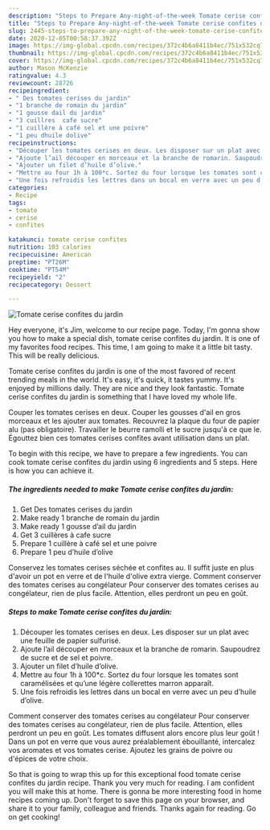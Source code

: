 ```yaml
---
description: "Steps to Prepare Any-night-of-the-week Tomate cerise confites du jardin"
title: "Steps to Prepare Any-night-of-the-week Tomate cerise confites du jardin"
slug: 2445-steps-to-prepare-any-night-of-the-week-tomate-cerise-confites-du-jardin
date: 2020-12-05T00:58:37.392Z
image: https://img-global.cpcdn.com/recipes/372c4b6a8411b4ec/751x532cq70/tomate-cerise-confites-du-jardin-photo-principale-de-la-recette.jpg
thumbnail: https://img-global.cpcdn.com/recipes/372c4b6a8411b4ec/751x532cq70/tomate-cerise-confites-du-jardin-photo-principale-de-la-recette.jpg
cover: https://img-global.cpcdn.com/recipes/372c4b6a8411b4ec/751x532cq70/tomate-cerise-confites-du-jardin-photo-principale-de-la-recette.jpg
author: Mason McKenzie
ratingvalue: 4.3
reviewcount: 28726
recipeingredient:
- " Des tomates cerises du jardin"
- "1 branche de romain du jardin"
- "1 gousse dail du jardin"
- "3 cuillres  cafe sucre"
- "1 cuillère à café sel et une poivre"
- "1 peu dhuile dolive"
recipeinstructions:
- "Découper les tomates cerises en deux. Les disposer sur un plat avec une feuille de papier sulfurisé."
- "Ajoute l’ail découper en morceaux et la branche de romarin. Saupoudrez de sucre et de sel et poivre."
- "Ajouter un filet d’huile d’olive."
- "Mettre au four 1h à 100*c. Sortez du four lorsque les tomates sont caramélisées et qu’une légère collerettes marron apparaît."
- "Une fois refroidis les lettres dans un bocal en verre avec un peu d’huile d’olive."
categories:
- Recipe
tags:
- tomate
- cerise
- confites

katakunci: tomate cerise confites 
nutrition: 103 calories
recipecuisine: American
preptime: "PT26M"
cooktime: "PT54M"
recipeyield: "2"
recipecategory: Dessert

---
```



![Tomate cerise confites du jardin](https://img-global.cpcdn.com/recipes/372c4b6a8411b4ec/751x532cq70/tomate-cerise-confites-du-jardin-photo-principale-de-la-recette.jpg)

Hey everyone, it's Jim, welcome to our recipe page. Today, I'm gonna show you how to make a special dish, tomate cerise confites du jardin. It is one of my favorites food recipes. This time, I am going to make it a little bit tasty. This will be really delicious.

Tomate cerise confites du jardin is one of the most favored of recent trending meals in the world. It's easy, it's quick, it tastes yummy. It's enjoyed by millions daily. They are nice and they look fantastic. Tomate cerise confites du jardin is something that I have loved my whole life.

Couper les tomates cerises en deux. Couper les gousses d&#39;ail en gros morceaux et les ajouter aux tomates. Recouvrez la plaque du four de papier alu (pas obligatoire). Travailler le beurre ramolli et le sucre jusqu&#39;à ce que le. Égouttez bien ces tomates cerises confites avant utilisation dans un plat.


To begin with this recipe, we have to prepare a few ingredients. You can cook tomate cerise confites du jardin using 6 ingredients and 5 steps. Here is how you can achieve it.

<!--inarticleads1-->

##### The ingredients needed to make Tomate cerise confites du jardin:

1. Get  Des tomates cerises du jardin
1. Make ready 1 branche de romain du jardin
1. Make ready 1 gousse d’ail du jardin
1. Get 3 cuillères à cafe sucre
1. Prepare 1 cuillère à café sel et une poivre
1. Prepare 1 peu d’huile d’olive


Conservez les tomates cerises séchée et confites au. Il suffit juste en plus d&#39;avoir un pot en verre et de l&#39;huile d&#39;olive extra vierge. Comment conserver des tomates cerises au congélateur Pour conserver des tomates cerises au congélateur, rien de plus facile. Attention, elles perdront un peu en goût. 

<!--inarticleads2-->

##### Steps to make Tomate cerise confites du jardin:

1. Découper les tomates cerises en deux. Les disposer sur un plat avec une feuille de papier sulfurisé.
1. Ajoute l’ail découper en morceaux et la branche de romarin. Saupoudrez de sucre et de sel et poivre.
1. Ajouter un filet d’huile d’olive.
1. Mettre au four 1h à 100*c. Sortez du four lorsque les tomates sont caramélisées et qu’une légère collerettes marron apparaît.
1. Une fois refroidis les lettres dans un bocal en verre avec un peu d’huile d’olive.


Comment conserver des tomates cerises au congélateur Pour conserver des tomates cerises au congélateur, rien de plus facile. Attention, elles perdront un peu en goût. Les tomates diffusent alors encore plus leur goût ! Dans un pot en verre que vous aurez préalablement ébouillanté, intercalez vos aromates et vos tomates cerise. Ajoutez les grains de poivre ou d&#39;épices de votre choix. 

So that is going to wrap this up for this exceptional food tomate cerise confites du jardin recipe. Thank you very much for reading. I am confident you will make this at home. There is gonna be more interesting food in home recipes coming up. Don't forget to save this page on your browser, and share it to your family, colleague and friends. Thanks again for reading. Go on get cooking!
